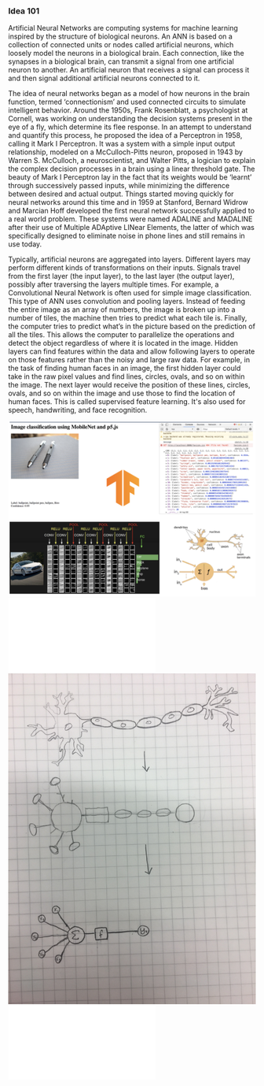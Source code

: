 ### Idea 101
Artificial Neural Networks are computing systems for machine learning inspired by the structure of biological neurons. An ANN is based on a collection of connected units or nodes called artificial neurons, which loosely model the neurons in a biological brain. Each connection, like the synapses in a biological brain, can transmit a signal from one artificial neuron to another. An artificial neuron that receives a signal can process it and then signal additional artificial neurons connected to it.

The idea of neural networks began as a model of how neurons in the brain function, termed ‘connectionism’ and used connected circuits to simulate intelligent behavior. Around the 1950s, Frank Rosenblatt, a psychologist at Cornell, was working on understanding the decision systems present in the eye of a fly, which determine its flee response. In an attempt to understand and quantify this process, he proposed the idea of a Perceptron in 1958, calling it Mark I Perceptron. It was a system with a simple input output relationship, modeled on a McCulloch-Pitts neuron, proposed in 1943 by Warren S. McCulloch, a neuroscientist, and Walter Pitts, a logician to explain the complex decision processes in a brain using a linear threshold gate. The beauty of Mark I Perceptron lay in the fact that its weights would be ‘learnt’ through successively passed inputs, while minimizing the difference between desired and actual output. Things started moving quickly for neural networks around this time and in 1959 at Stanford, Bernard Widrow and Marcian Hoff developed the first neural network successfully applied to a real world problem. These systems were named ADALINE and MADALINE after their use of Multiple ADAptive LINear Elements, the latter of which was specifically designed to eliminate noise in phone lines and still remains in use today.

Typically, artificial neurons are aggregated into layers. Different layers may perform different kinds of transformations on their inputs. Signals travel from the first layer (the input layer), to the last layer (the output layer), possibly after traversing the layers multiple times. For example, a Convolutional Neural Network is often used for simple image classification. This type of ANN uses convolution and pooling layers. Instead of feeding the entire image as an array of numbers, the image is broken up into a number of tiles, the machine then tries to predict what each tile is. Finally, the computer tries to predict what’s in the picture based on the prediction of all the tiles. This allows the computer to parallelize the operations and detect the object regardless of where it is located in the image.
Hidden layers can find features within the data and allow following layers to operate on those features rather than the noisy and large raw data. For example, in the task of finding human faces in an image, the first hidden layer could take in the raw pixel values and find lines, circles, ovals, and so on within the image. The next layer would receive the position of these lines, circles, ovals, and so on within the image and use those to find the location of human faces.
This is called supervised feature learning. It's also used for speech, handwriting, and face recognition.


![Research Image](research1.jpg)
![Research Description](research.md)
![In Progress Sketch](in_progress.JPG)
![In Progress Description](in_progress.md)
